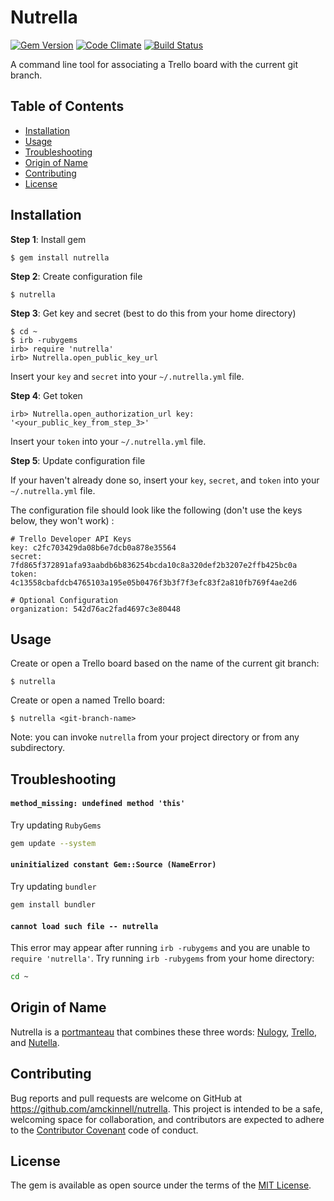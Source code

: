 # Nutrella

[![Gem Version](http://img.shields.io/gem/v/nutrella.svg?style=flat)](https://rubygems.org/gems/nutrella)
[![Code Climate](https://codeclimate.com/github/amckinnell/nutrella/badges/gpa.svg)](https://codeclimate.com/github/amckinnell/nutrella)
[![Build Status](https://travis-ci.org/amckinnell/nutrella.svg?branch=master)](https://travis-ci.org/amckinnell/nutrella)

A command line tool for associating a Trello board with the current git branch.

## Table of Contents

* [Installation](#installation)
* [Usage](#usage)
* [Troubleshooting](#troubleshooting)
* [Origin of Name](#origin-of-name)
* [Contributing](#contributing)
* [License](#license)


## Installation

**Step 1**: Install gem

    $ gem install nutrella

**Step 2**: Create configuration file

    $ nutrella

**Step 3**: Get key and secret (best to do this from your home directory)

    $ cd ~
    $ irb -rubygems
    irb> require 'nutrella'
    irb> Nutrella.open_public_key_url

Insert your `key` and `secret` into your `~/.nutrella.yml` file.

**Step 4**: Get token

    irb> Nutrella.open_authorization_url key: '<your_public_key_from_step_3>'

Insert your `token` into your `~/.nutrella.yml` file.

**Step 5**: Update configuration file

If your haven't already done so, insert your `key`, `secret`, and `token` into your `~/.nutrella.yml` file.

The configuration file should look like the following (don't use the keys below, they won't work) :

    # Trello Developer API Keys
    key: c2fc703429da08b6e7dcb0a878e35564
    secret: 7fd865f372891afa93aabdb6b836254bcda10c8a320def2b3207e2ffb425bc0a
    token: 4c13558cbafdcb4765103a195e05b0476f3b3f7f3efc83f2a810fb769f4ae2d6

    # Optional Configuration
    organization: 542d76ac2fad4697c3e80448


## Usage

Create or open a Trello board based on the name of the current git branch:

    $ nutrella

Create or open a named Trello board:

    $ nutrella <git-branch-name>

Note: you can invoke `nutrella` from your project directory or from any subdirectory.

## Troubleshooting

#### `method_missing: undefined method 'this'`

Try updating `RubyGems`

```sh
gem update --system
```

#### `uninitialized constant Gem::Source (NameError)`

Try updating `bundler`

```sh
gem install bundler
```

#### `cannot load such file -- nutrella`

This error may appear after running `irb -rubygems` and you are unable to `require 'nutrella'`. Try running `irb -rubygems` from your home directory:

```sh
cd ~
```


## Origin of Name

Nutrella is a [portmanteau](https://en.wikipedia.org/wiki/Portmanteau) that combines these three words:
[Nulogy](http://nulogy.com/), [Trello](http://trello.com/), and [Nutella](http://www.nutella.com/).


## Contributing

Bug reports and pull requests are welcome on GitHub at https://github.com/amckinnell/nutrella.
This project is intended to be a safe, welcoming space for collaboration, and contributors are
expected to adhere to the [Contributor Covenant](http://contributor-covenant.org) code of conduct.


## License

The gem is available as open source under the terms of the [MIT License](http://opensource.org/licenses/MIT).
